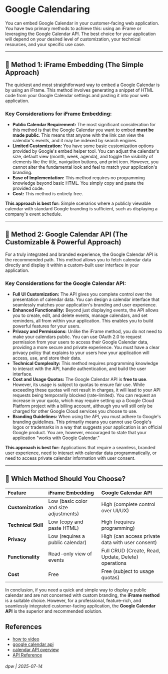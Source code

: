 # Google Calendaring

You can embed Google Calendar in your customer-facing web application. You have two primary methods to achieve this: using an iFrame or leveraging the Google Calendar API. The best choice for your application will depend on your desired level of customization, your technical resources, and your specific use case.

***

## 🦄 Method 1: iFrame Embedding (The Simple Approach)

The quickest and most straightforward way to embed a Google Calendar is by using an iFrame. This method involves generating a snippet of HTML code from your Google Calendar settings and pasting it into your web application.

### Key Considerations for iFrame Embedding:

* **Public Calendar Requirement:** The most significant consideration for this method is that the Google Calendar you want to embed **must be made public**. This means that anyone with the link can view the calendar's events, and it may be indexed by search engines.
* **Limited Customization:** You have some basic customization options provided by Google's embed helper tool. You can adjust the calendar's size, default view (month, week, agenda), and toggle the visibility of elements like the title, navigation buttons, and print icon. However, you cannot alter the fundamental look and feel to match your application's branding.
* **Ease of Implementation:** This method requires no programming knowledge beyond basic HTML. You simply copy and paste the provided code.
* **Cost:** This method is entirely free.

**This approach is best for:** Simple scenarios where a publicly viewable calendar with standard Google branding is sufficient, such as displaying a company's event schedule.

***

## 🚀 Method 2: Google Calendar API (The Customizable & Powerful Approach)

For a truly integrated and branded experience, the Google Calendar API is the recommended path. This method allows you to fetch calendar data directly and display it within a custom-built user interface in your application.

### Key Considerations for the Google Calendar API:

* **Full UI Customization:** The API gives you complete control over the presentation of calendar data. You can design a calendar interface that seamlessly matches your application's branding and user experience.
* **Enhanced Functionality:** Beyond just displaying events, the API allows you to create, edit, and delete events, manage calendars, and set reminders, all from within your application. This enables you to build powerful features for your users.
* **Privacy and Permissions:** Unlike the iFrame method, you do not need to make your calendars public. You can use OAuth 2.0 to request permission from your users to access their Google Calendar data, providing a more secure and private experience. You must have a clear privacy policy that explains to your users how your application will access, use, and store their data.
* **Technical Complexity:** This method requires programming knowledge to interact with the API, handle authentication, and build the user interface.
* **Cost and Usage Quotas:** The Google Calendar API is **free to use**. However, its usage is subject to quotas to ensure fair use. While exceeding these quotas will not result in charges, it will lead to your API requests being temporarily blocked (rate-limited). You can request an increase in your quota, which may require setting up a Google Cloud Platform project with a billing account, although you will still only be charged for other Google Cloud services you choose to use.
* **Branding Guidelines:** When using the API, you must adhere to Google's branding guidelines. This primarily means you cannot use Google's logos or trademarks in a way that suggests your application is an official Google product. You are, however, encouraged to state that your application "works with Google Calendar."

**This approach is best for:** Applications that require a seamless, branded user experience, need to interact with calendar data programmatically, or need to access private calendar information with user consent.

***

## 🤔 Which Method Should You Choose?

| Feature | iFrame Embedding | Google Calendar API |
| :--- | :--- | :--- |
| **Customization** | Low (basic color and size adjustments) | High (complete control over UI/UX) |
| **Technical Skill**| Low (copy and paste HTML) | High (requires programming) |
| **Privacy** | Low (requires a public calendar) | High (can access private data with user consent) |
| **Functionality** | Read-only view of events | Full CRUD (Create, Read, Update, Delete) operations |
| **Cost** | Free | Free (subject to usage quotas) |

In conclusion, if you need a quick and simple way to display a public calendar and are not concerned with custom branding, the **iFrame method** is a suitable choice. However, for a professional, feature-rich, and seamlessly integrated customer-facing application, the **Google Calendar API** is the superior and recommended solution.

## References

* [how to video](https://www.youtube.com/watch?v=h605V2y0DsI)
* [google calendar api](https://developers.google.com/workspace/calendar)
* [calendar API overview](https://developers.google.com/workspace/calendar/api/guides/overview)
* [API Reference](https://developers.google.com/workspace/calendar/api/v3/reference)

###### dpw | 2025-07-14
